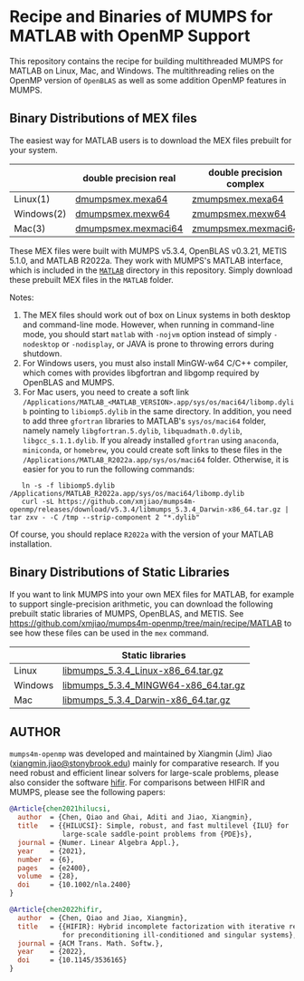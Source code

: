 # Recipe and Binaries of MUMPS for MATLAB with OpenMP Support

This repository contains the recipe for building multithreaded MUMPS for MATLAB on Linux, Mac, and
Windows. The multithreading relies on the OpenMP version of `OpenBLAS` as well as some
addition OpenMP features in MUMPS.

## Binary Distributions of MEX files
The easiest way for MATLAB users is to download the MEX files prebuilt for your system.

|        | double precision real | double precision complex   |
|--------|-----------------------|----------------------------|
|Linux(1)   | [dmumpsmex.mexa64](https://github.com/xmjiao/mumps4m-openmp/releases/download/v5.3.4/dmumpsmex.mexa64) | [zmumpsmex.mexa64](https://github.com/xmjiao/mumps4m-openmp/releases/download/v5.3.4/zmumpsmex.mexa64)
|Windows(2) | [dmumpsmex.mexw64](https://github.com/xmjiao/mumps4m-openmp/releases/download/v5.3.4/dmumpsmex.mexw64) | [zmumpsmex.mexw64](https://github.com/xmjiao/mumps4m-openmp/releases/download/v5.3.4/zmumpsmex.mexw64)
|Mac(3)     | [dmumpsmex.mexmaci64](https://github.com/xmjiao/mumps4m-openmp/releases/download/v5.3.4/dmumpsmex.mexmaci64) | [zmumpsmex.mexmaci64](https://github.com/xmjiao/mumps4m-openmp/releases/download/v5.3.4/zmumpsmex.mexmaci64)


These MEX files were built with MUMPS v5.3.4, OpenBLAS v0.3.21, METIS 5.1.0, and MATLAB R2022a. They
work with MUMPS's MATLAB interface, which is included in the [`MATLAB`](https://github.com/xmjiao/mumps4m-openmp/tree/main/MATLAB) directory in this repository.
Simply download these prebuilt MEX files in the `MATLAB` folder.

Notes:
1. The MEX files should work out of box on Linux systems in both desktop and command-line mode.
However, when running in command-line mode, you should start `matlab` with `-nojvm` option instead
of simply `-nodesktop` or `-nodisplay`, or JAVA is prone to throwing errors during shutdown.
2. For Windows users, you must also install MinGW-w64 C/C++ compiler, which comes
   with provides libgfortran and libgomp required by OpenBLAS and MUMPS.
3. For Mac users, you need to create a soft link `/Applications/MATLAB_<MATLAB_VERSION>.app/sys/os/maci64/libomp.dylib` pointing to `libiomp5.dylib` in the same directory. In addition, you need to add three `gfortran` libraries to MATLAB's `sys/os/maci64` folder, namely namely `libgfortran.5.dylib`, `libquadmath.0.dylib`, `libgcc_s.1.1.dylib`. If you already installed `gfortran` using `anaconda`, `miniconda`, or `homebrew`, you could create soft links to these files in the `/Applications/MATLAB_R2022a.app/sys/os/maci64` folder. Otherwise, it is easier for you to run the following commands:
```shell
   ln -s -f libiomp5.dylib /Applications/MATLAB_R2022a.app/sys/os/maci64/libomp.dylib
   curl -sL https://github.com/xmjiao/mumps4m-openmp/releases/download/v5.3.4/libmumps_5.3.4_Darwin-x86_64.tar.gz | tar zxv - -C /tmp --strip-component 2 "*.dylib"
```
Of course, you should replace `R2022a` with the version of your MATLAB installation.


## Binary Distributions of Static Libraries

If you want to link MUMPS into your own MEX files for MATLAB, for example to
support single-precision arithmetic, you can download the following prebuilt
static libraries of MUMPS, OpenBLAS, and METIS.
See https://github.com/xmjiao/mumps4m-openmp/tree/main/recipe/MATLAB to see how these files can be used in the `mex` command.

|        | Static libraries |
|--------|---------------------------------------------------|
|Linux   | [libmumps_5.3.4_Linux-x86_64.tar.gz](https://github.com/xmjiao/mumps4m-openmp/releases/download/v5.3.4/libmumps_5.3.4_Linux-x86_64.tar.gz)
|Windows | [libmumps_5.3.4_MINGW64-x86_64.tar.gz](https://github.com/xmjiao/mumps4m-openmp/releases/download/v5.3.4/libmumps_5.3.4_MINGW64-x86_64.tar.gz)
|Mac     | [libmumps_5.3.4_Darwin-x86_64.tar.gz](https://github.com/xmjiao/mumps4m-openmp/releases/download/v5.3.4/libmumps_5.3.4_Darwin-x86_64.tar.gz)

## AUTHOR
`mumps4m-openmp` was developed and maintained by Xiangmin (Jim) Jiao (xiangmin.jiao@stonybrook.edu) mainly for comparative research. If you need robust and efficient linear solvers for large-scale problems, please also consider the software
[hifir](https://github.com/hifirworks/hifir). For comparisons between HIFIR and MUMPS, please see the following papers:

```bibtex
@Article{chen2021hilucsi,
  author  = {Chen, Qiao and Ghai, Aditi and Jiao, Xiangmin},
  title   = {{HILUCSI}: Simple, robust, and fast multilevel {ILU} for
             large-scale saddle-point problems from {PDE}s},
  journal = {Numer. Linear Algebra Appl.},
  year    = {2021},
  number  = {6},
  pages   = {e2400},
  volume  = {28},
  doi     = {10.1002/nla.2400}
}
```

```bibtex
@Article{chen2022hifir,
  author  = {Chen, Qiao and Jiao, Xiangmin},
  title   = {{HIFIR}: Hybrid incomplete factorization with iterative refinement
             for preconditioning ill-conditioned and singular systems},
  journal = {ACM Trans. Math. Softw.},
  year    = {2022},
  doi     = {10.1145/3536165}
}
```
